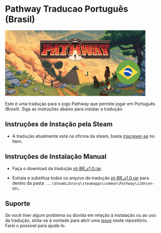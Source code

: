 # Pathway Traducao Português (Brasil)
[![Pathway](https://raw.githubusercontent.com/pobruno/Pathway-traducao-ptbr/main/Production/pt-BR_preview.png)](https://steamcommunity.com/sharedfiles/filedetails/?id=2986364384)

Este é uma tradução para o jogo Pathway que permite jogar em Português (Brasil). Siga as instruções abaixo para instalar a tradução.

## Instruções de Instação pela Steam

* A tradução atualmente está na oficina da steam, basta [inscrever-se](https://steamcommunity.com/sharedfiles/filedetails/?id=2986364384) no Item.


## Instruções de Instalação Manual

* Faça o download da tradução [pt-BR_v1.0.rar](https://github.com/pobruno/Pathway-traducao-ptbr/releases/tag/v1.0).

* Extraia e substitua todos os arquivo de tradução [pt-BR_v1.0.rar](https://github.com/pobruno/Pathway-traducao-ptbr/releases/tag/v1.0) para dentro da pasta ``...\SteamLibrary\steamapps\common\Pathway\i18n\en-US\``.


## Suporte

Se você tiver algum problema ou dúvida em relação à instalação ou ao uso da tradução, sinta-se à vontade para abrir uma [issue](https://github.com/pobruno/Pathway-traducao-ptbr/issues) neste repositório. Farei o possível para ajudá-lo.

